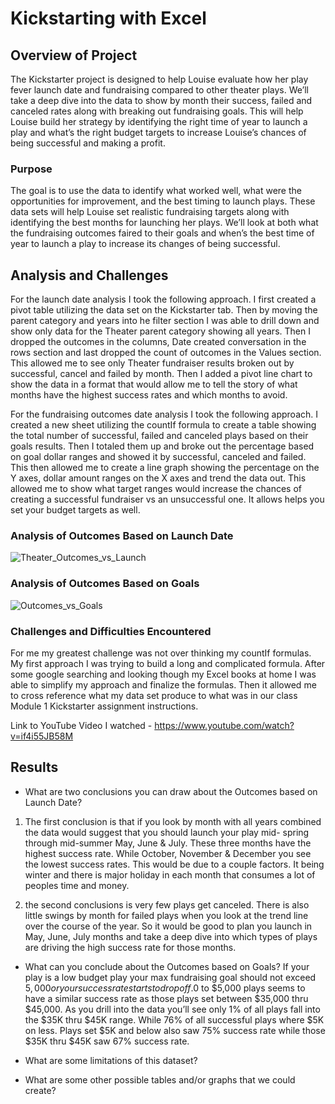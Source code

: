 # Kickstarting with Excel

## Overview of Project
The Kickstarter project is designed to help Louise evaluate how her play fever launch date and fundraising compared to other theater plays. We’ll take a deep dive into the data to show by month their success, failed and canceled rates along with breaking out fundraising goals. This will help Louise build her strategy by identifying the right time of year to launch a play and what’s the right budget targets to increase Louise’s chances of being successful and making a profit.

### Purpose
The goal is to use the data to identify what worked well, what were the opportunities for improvement, and the best timing to launch plays. These data sets will help Louise set realistic fundraising targets along with identifying the best months for launching her plays. We’ll look at both what the fundraising outcomes faired to their goals and when’s the best time of year to launch a play to increase its changes of being successful. 

## Analysis and Challenges
For the launch date analysis I took the following approach. I first created a pivot table utilizing the data set on the Kickstarter tab. Then by moving the parent category and years into he filter section I was able to drill down and show only data for the Theater parent category showing all years. Then I dropped the outcomes in the columns, Date created conversation in the rows section and last dropped the count of outcomes in the Values section. This allowed me to see only Theater fundraiser results broken out by successful, cancel and failed by month. Then I added a pivot line chart to show the data in a format that would allow me to tell the story of what months have the highest success rates and which months to avoid.

For the fundraising outcomes date analysis I took the following approach. I created a new sheet utilizing the countIf formula to create a table showing the total number of successful, failed and canceled plays based on their goals results. Then I totaled them up and broke out the percentage based on goal dollar ranges and showed it by successful, canceled and failed. This then allowed me to create a line graph showing the percentage on the Y axes, dollar amount ranges on the X axes and trend the data out. This allowed me to show what target ranges would increase the chances of creating a successful fundraiser vs an unsuccessful one. It allows helps you set your budget targets as well.

### Analysis of Outcomes Based on Launch Date
![Theater_Outcomes_vs_Launch](https://user-images.githubusercontent.com/101777677/161442717-54777913-2477-4a4d-8121-266a2a0a7b54.png)

### Analysis of Outcomes Based on Goals
![Outcomes_vs_Goals](https://user-images.githubusercontent.com/101777677/161442683-3060571d-08da-431a-986c-dbb1ee554996.png)

### Challenges and Difficulties Encountered
For me my greatest challenge was not over thinking my countIf formulas. My first approach I was trying to build a long and complicated formula. After some google searching and looking though my Excel books at home I was able to simplify my approach and finalize the formulas. Then it allowed me to cross reference what my data set produce to what was in our class Module 1 Kickstarter assignment instructions. 

Link to YouTube Video I watched - https://www.youtube.com/watch?v=if4i55JB58M

## Results
- What are two conclusions you can draw about the Outcomes based on Launch Date?
1. The first conclusion is that if you look by month with all years combined the data would suggest that you should launch your play mid- spring through mid-summer May, June & July. These three months have the highest success rate. While October, November & December you see the lowest success rates. This would be due to a couple factors. It being winter and there is major holiday in each month that consumes a lot of peoples time and money. 

2.  the second conclusions is very few plays get canceled. There is also little swings by month for failed plays when you look at the trend line over the course of the year. So it would be good to plan you launch in May, June, July months and take a deep dive into which types of plays are driving the high success rate for those months.

- What can you conclude about the Outcomes based on Goals?
If your play is a low budget play your max fundraising goal should not exceed $5,000 or your success rate starts to drop off.$0 to $5,000 plays seems to have a similar success rate as those plays set between $35,000 thru $45,000. As you drill into the data you’ll see only 1% of all plays fall into the $35K thru $45K range. While 76% of all successful plays where $5K on less. Plays set $5K and below also saw 75% success rate while those $35K thru $45K saw 67% success rate.

- What are some limitations of this dataset?


- What are some other possible tables and/or graphs that we could create?
